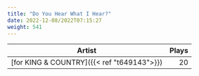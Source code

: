 ```yaml
---
title: "Do You Hear What I Hear?"
date: 2022-12-08/2022T07:15:27
weight: 541
---
```




 Artist | Plays 
----- | -----:
[for KING & COUNTRY]({{< ref "t649143">}}) | 20
